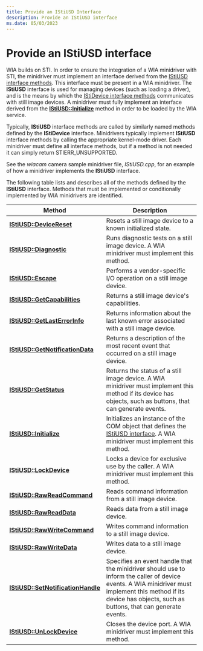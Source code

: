 ```yaml
---
title: Provide an IStiUSD Interface
description: Provide an IStiUSD interface
ms.date: 05/03/2023
---
```


# Provide an IStiUSD interface

WIA builds on STI. In order to ensure the integration of a WIA minidriver with STI, the minidriver must implement an interface derived from the [IStiUSD interface methods](/windows-hardware/drivers/ddi/_image/index). This interface must be present in a WIA minidriver. The **IStiUSD** interface is used for managing devices (such as loading a driver), and is the means by which the [IStiDevice interface methods](/windows-hardware/drivers/ddi/_image/index) communicates with still image devices. A minidriver must fully implement an interface derived from the [**IStiUSD::Initialize**](/windows-hardware/drivers/ddi/stiusd/nf-stiusd-istiusd-initialize) method in order to be loaded by the WIA service.

Typically, **IStiUSD** interface methods are called by similarly named methods defined by the **IStiDevice** interface. Minidrivers typically implement **IStiUSD** interface methods by calling the appropriate kernel-mode driver. Each minidriver must define all interface methods, but if a method is not needed it can simply return STIERR\_UNSUPPORTED.

See the *wiacam* camera sample minidriver file, *IStiUSD.cpp*, for an example of how a minidriver implements the **IStiUSD** interface.

The following table lists and describes all of the methods defined by the **IStiUSD** interface. Methods that must be implemented or conditionally implemented by WIA minidrivers are identified.

| Method | Description |
|--|--|
| [**IStiUSD::DeviceReset**](/windows-hardware/drivers/ddi/stiusd/nf-stiusd-istiusd-devicereset) | Resets a still image device to a known initialized state. |
| [**IStiUSD::Diagnostic**](/windows-hardware/drivers/ddi/stiusd/nf-stiusd-istiusd-diagnostic) | Runs diagnostic tests on a still image device. A WIA minidriver must implement this method. |
| [**IStiUSD::Escape**](/windows-hardware/drivers/ddi/stiusd/nf-stiusd-istiusd-escape) | Performs a vendor-specific I/O operation on a still image device. |
| [**IStiUSD::GetCapabilities**](/windows-hardware/drivers/ddi/stiusd/nf-stiusd-istiusd-getcapabilities) | Returns a still image device's capabilities. |
| [**IStiUSD::GetLastErrorInfo**](/windows-hardware/drivers/ddi/stiusd/nf-stiusd-istiusd-getlasterrorinfo) | Returns information about the last known error associated with a still image device. |
| [**IStiUSD::GetNotificationData**](/windows-hardware/drivers/ddi/stiusd/nf-stiusd-istiusd-getnotificationdata) | Returns a description of the most recent event that occurred on a still image device. |
| [**IStiUSD::GetStatus**](/windows-hardware/drivers/ddi/stiusd/nf-stiusd-istiusd-getstatus) | Returns the status of a still image device. A WIA minidriver must implement this method if its device has objects, such as buttons, that can generate events. |
| [**IStiUSD::Initialize**](/windows-hardware/drivers/ddi/stiusd/nf-stiusd-istiusd-initialize) | Initializes an instance of the COM object that defines the [IStiUSD interface](/windows-hardware/drivers/ddi/_image/index). A WIA minidriver must implement this method. |
| [**IStiUSD::LockDevice**](/windows-hardware/drivers/ddi/stiusd/nf-stiusd-istiusd-lockdevice) | Locks a device for exclusive use by the caller. A WIA minidriver must implement this method. |
| [**IStiUSD::RawReadCommand**](/windows-hardware/drivers/ddi/stiusd/nf-stiusd-istiusd-rawreadcommand) | Reads command information from a still image device. |
| [**IStiUSD::RawReadData**](/windows-hardware/drivers/ddi/stiusd/nf-stiusd-istiusd-rawreaddata) | Reads data from a still image device. |
| [**IStiUSD::RawWriteCommand**](/windows-hardware/drivers/ddi/stiusd/nf-stiusd-istiusd-rawwritecommand) | Writes command information to a still image device. |
| [**IStiUSD::RawWriteData**](/windows-hardware/drivers/ddi/stiusd/nf-stiusd-istiusd-rawwritedata) | Writes data to a still image device. |
| [**IStiUSD::SetNotificationHandle**](/windows-hardware/drivers/ddi/stiusd/nf-stiusd-istiusd-setnotificationhandle) | Specifies an event handle that the minidriver should use to inform the caller of device events. A WIA minidriver must implement this method if its device has objects, such as buttons, that can generate events. |
| [**IStiUSD::UnLockDevice**](/windows-hardware/drivers/ddi/stiusd/nf-stiusd-istiusd-unlockdevice) | Closes the device port. A WIA minidriver must implement this method. |

